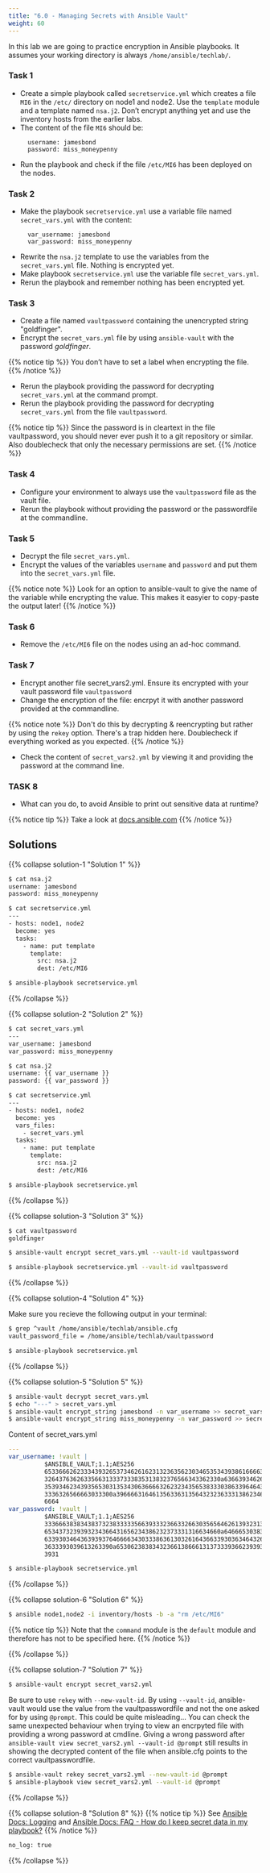 ```yaml
---
title: "6.0 - Managing Secrets with Ansible Vault"
weight: 60
---
```


In this lab we are going to practice encryption in Ansible playbooks. It assumes your working directory is always `/home/ansible/techlab/`.

### Task 1

- Create a simple playbook called `secretservice.yml` which creates a file `MI6` in the `/etc/` directory on node1 and node2. Use the `template` module and a template named `nsa.j2`. Don’t encrypt anything yet and use the inventory hosts from the earlier labs.
- The content of the file `MI6` should be:
  ```
    username: jamesbond
    password: miss_moneypenny
  ```
- Run the playbook and check if the file `/etc/MI6` has been deployed on the nodes.

### Task 2

- Make the playbook `secretservice.yml` use a variable file named `secret_vars.yml` with the content:
  ```
    var_username: jamesbond
    var_password: miss_moneypenny
  ```
- Rewrite the `nsa.j2` template to use the variables from the `secret_vars.yml` file. Nothing is encrypted yet.
- Make playbook `secretservice.yml` use the variable file `secret_vars.yml`.
- Rerun the playbook and remember nothing has been encrypted yet.

### Task 3

- Create a file named `vaultpassword` containing the unencrypted string "goldfinger".
- Encrypt the `secret_vars.yml` file by using `ansible-vault` with the password *goldfinger*.

{{% notice tip %}}
You don’t have to set a label when encrypting the file.
{{% /notice %}}

- Rerun the playbook providing the password for decrypting `secret_vars.yml` at the command prompt.
- Rerun the playbook providing the password for decrypting `secret_vars.yml` from the file `vaultpassword`.

{{% notice tip %}}
Since the password is in cleartext in the file vaultpassword, you should never ever push it to a git repository or similar. Also doublecheck that only the necessary permissions are set.
{{% /notice %}}


### Task 4

- Configure your environment to always use the `vaultpassword` file as the vault file.
- Rerun the playbook without providing the password or the passwordfile at the commandline.

### Task 5

- Decrypt the file `secret_vars.yml`.
- Encrypt the values of the variables `username` and `password` and put them into the `secret_vars.yml` file.

{{% notice note %}}
Look for an option to ansible-vault to give the name of the variable while encrypting the value. This makes it easyier to copy-paste the output later!
{{% /notice %}}

### Task 6

- Remove the `/etc/MI6` file on the nodes using an ad-hoc command.

### Task 7

- Encrypt another file secret_vars2.yml. Ensure its encrypted with your vault password file `vaultpassword`
- Change the encryption of the file: encrpyt it with another password provided at the commandline.

{{% notice note %}}
 Don't do this by decrypting & reencrypting but rather by using the `rekey` option. 
 There's a trap hidden here. Doublecheck if everything worked as you expected.
{{% /notice %}}

- Check the content of `secret_vars2.yml` by viewing it and providing the password at the command line.

### TASK 8

- What can you do, to avoid Ansible to print out sensitive data at runtime?

{{% notice tip %}}
Take a look at [docs.ansible.com](https://docs.ansible.com)
{{% /notice %}}

## Solutions

{{% collapse solution-1 "Solution 1" %}}
```bash
$ cat nsa.j2 
username: jamesbond
password: miss_moneypenny

$ cat secretservice.yml 
---
- hosts: node1, node2
  become: yes
  tasks:
    - name: put template
      template:
        src: nsa.j2
        dest: /etc/MI6

$ ansible-playbook secretservice.yml
```
{{% /collapse %}}


{{% collapse solution-2 "Solution 2" %}}

```bash
$ cat secret_vars.yml 
---
var_username: jamesbond
var_password: miss_moneypenny

$ cat nsa.j2 
username: {{ var_username }}
password: {{ var_password }}

$ cat secretservice.yml 
---
- hosts: node1, node2
  become: yes
  vars_files:
    - secret_vars.yml
  tasks:
    - name: put template
      template:
        src: nsa.j2
        dest: /etc/MI6

$ ansible-playbook secretservice.yml
```
{{% /collapse %}}

{{% collapse solution-3 "Solution 3" %}}
```bash
$ cat vaultpassword 
goldfinger

$ ansible-vault encrypt secret_vars.yml --vault-id vaultpassword

$ ansible-playbook secretservice.yml --vault-id vaultpassword
```
{{% /collapse %}}

{{% collapse solution-4 "Solution 4" %}}

Make sure you recieve the following output in your terminal:

```bash
$ grep ^vault /home/ansible/techlab/ansible.cfg 
vault_password_file = /home/ansible/techlab/vaultpassword

$ ansible-playbook secretservice.yml
```

{{% /collapse %}}

{{% collapse solution-5 "Solution 5" %}}

```bash
$ ansible-vault decrypt secret_vars.yml
$ echo "---" > secret_vars.yml
$ ansible-vault encrypt_string jamesbond -n var_username >> secret_vars.yml
$ ansible-vault encrypt_string miss_moneypenny -n var_password >> secret_vars.yml
```

Content of secret_vars.yml
```yaml
---
var_username: !vault |
          $ANSIBLE_VAULT;1.1;AES256
          65336662623334393265373462616231323635623034653534393861666637333232383438393534
          3264376362633566313337333835313832376566343362330a636639346263323961636232306134
          35393462343935653031353430636666326232343565383330386339646436376265316264376366
          3336326566663033300a396666316461356336313564323236333138623465373439343032333930
          6664
var_password: !vault |
          $ANSIBLE_VAULT;1.1;AES256
          33366638383438373238333335663933323663326630356564626139323135306563343335613331
          6534373239393234366431656234386232373331316634660a646665303838636465303638316366
          63393034643639393764666634303338636130326164366339303634643264646235323637326661
          3633393039613263390a653062383834323661386661313733393662393935663263633565396133
          3931
```
```bash
$ ansible-playbook secretservice.yml
```

{{% /collapse %}}

{{% collapse solution-6 "Solution 6" %}}
```bash
$ ansible node1,node2 -i inventory/hosts -b -a "rm /etc/MI6"
```

{{% notice tip %}} 
Note that the `command` module is the `default` module and therefore has not to be specified here.
{{% /notice %}}

{{% /collapse %}}

{{% collapse solution-7 "Solution 7" %}}

```bash
$ ansible-vault encrypt secret_vars2.yml
```

Be sure to use `rekey` with `--new-vault-id`. By using `--vault-id`, ansible-vault would use the value from the vaultpasswordfile and not the one asked for by using `@prompt`. This could be quite misleading... You can check the same unexpected behaviour when trying to view an encrpyted file with providing a wrong password at cmdline. Giving a wrong password after `ansible-vault view secret_vars2.yml --vault-id @prompt` still results in showing the decrypted content of the file when ansible.cfg points to the correct vaultpasswordfile.

```bash
$ ansible-vault rekey secret_vars2.yml --new-vault-id @prompt
$ ansible-playbook view secret_vars2.yml --vault-id @prompt
```

{{% /collapse %}}

{{% collapse solution-8 "Solution 8" %}}
{{% notice tip %}}
See [Ansible Docs: Logging](https://docs.ansible.com/ansible/devel/reference_appendices/logging.html) and [Ansible Docs: FAQ - How do I keep secret data in my playbook?](https://docs.ansible.com/ansible/devel/reference_appendices/faq.html#keep-secret-data)
{{% /notice %}}

```bash
no_log: true
```

{{% /collapse %}}
